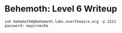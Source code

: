 # Behemoth: Level 6 Writeup

    ssh behemoth6@behemoth.labs.overthewire.org -p 2221
    password: mayiroeche
